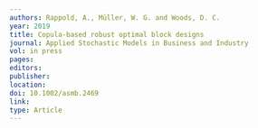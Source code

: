 ```yaml
---
authors: Rappold, A., Müller, W. G. and Woods, D. C.
year: 2019
title: Copula-based robust optimal block designs
journal: Applied Stochastic Models in Business and Industry
vol: in press
pages:
editors:
publisher:
location:
doi: 10.1002/asmb.2469
link: 
type: Article
---
```

